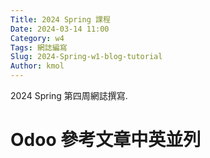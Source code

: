 ```yaml
---
Title: 2024 Spring 課程
Date: 2024-03-14 11:00
Category: w4
Tags: 網誌編寫
Slug: 2024-Spring-w1-blog-tutorial
Author: kmol
---
```


2024 Spring 第四周網誌撰寫.

<!-- PELICAN_END_SUMMARY -->
# Odoo 參考文章中英並列